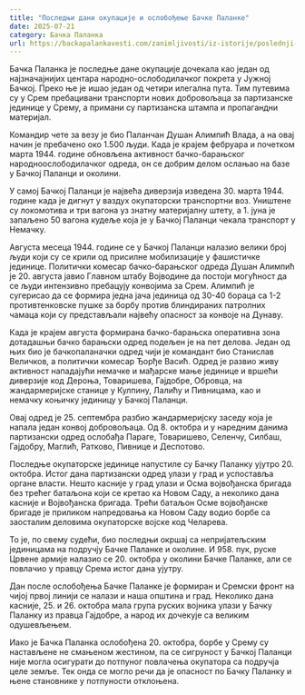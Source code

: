 ```yaml
---
title: "Последњи дани окупације и ослобођење Бачке Паланке"
date: 2025-07-21
category: Бачка Паланка
url: https://backapalankavesti.com/zanimljivosti/iz-istorije/poslednji-dani-okupacije-i-oslobodjenje-backe-palanke3/
---
```


Бачка Паланка је последње дане окупације дочекала као један од најзначајнијих центара народно-ослободилачког покрета у Јужној Бачкој. Преко ње је ишао један од четири илегална пута. Тим путевима су у Срем пребацивани транспорти нових добровољаца за партизанске  јединице у Срему, а примани су партизанска штампа и пропагандни материјал.

Командир чете за везу је био Паланчан Душан Алимпић Влада, а на овај начин је пребачено око 1.500 људи. Када је крајем фебруара и почетком марта 1944. године обновљена активност бачко-барањског народноослободилачког одреда, он се добрим делом ослањао на базе у Бачкој Паланци и околини.

У самој Бачкој Паланци је највећа диверзија изведена 30. марта 1944. године када је дигнут у ваздух окупаторски транспортни воз. Уништене су локомотива и три вагона уз знатну материјалну штету, а 1. јуна је запаљено 50 вагона кудеље која је у Бачкој Паланци чекала транспорт у Немачку.

Августа месеца 1944. године се у Бачкој Паланци налазио велики број људи који су се крили од присилне мобилизације у фашистичке јединице. Политички комесар бачко-барањског одреда Душан Алимпић је 20. августа јавио Главном штабу Војводине да постоји могућност да се људи интензивно пребацују конвојима за Срем. Алимпић је сугерисао да се формира једна јача јединица од 30-40 бораца са 1-2 противтенковске пушке за борбу против блиндираних патролних чамаца који су представљали највећу опасност за конвоје на Дунаву.

Када је крајем августа формирана бачко-барањска оперативна зона дотадашњи бачко барањски одред подељен је на пет делова. Један од њих био је бачкопаланачки одред чији је командант био Станислав Величков, а политички комесар Ђорђе Васић. Одред је развио живу активност нападајући немачке и мађарске мање јединице и вршећи диверзије код Дероња, Товаришева, Гајдобре, Обровца, на жандармеријске станице у Кулпину, Лалићу и Пивницама, као и немачку коњичку јединицу у Бачкој Паланци.

Овај одред је 25. септембра разбио жандармеријску заседу која је напала један конвој добровољаца. Од 8. октобра и у наредним данима партизански одред ослобађа Параге, Товаришево, Селенчу, Силбаш, Гајдобру, Маглић, Ратково, Пивнице и Деспотово.

Последње окупаторске јединице напустиле су Бачку Паланку ујутро 20. октобра. Истог дана партизански одред улази у град и успоставља органе власти. Нешто касније у град улази и Осма војвођанска бригада без трећег батаљона који се кретао ка Новом Саду, а неколико дана касније и Војвођанска бригада. Трећи батаљон Осме војвођанске бригаде је приликом напредовања ка Новом Саду водио борбе са заосталим деловима окупаторске војске код Челарева.

То је, по свему судећи, био последњи окршај са непријатељским јединицама на подручју Бачке Паланке и околине. И 958. пук, руске Црвене армије налазио се 20. октобра у околини Бачке Паланке, али се повлачио у правцу Срема истог дана ујутру.

Дан после ослобођења Бачке Паланке је формиран и Сремски фронт на чијој првој линији се налази и наша општина и град. Неколико дана касније, 25. и 26. октобра мала група руских војника улази у Бачку Паланку из правца Гајдобре, а народ их дочекује са великим одушевљењем.

Иако је Бачка Паланка ослобођена 20. октобра, борбе у Срему су настављене не смањеном жестином, па се сигруност у Бачкој Паланци није могла осигурати до потпуног повлачења окупатора са подручја целе земље. Тек онда се могло речи да је опасност по Бачку Паланку и њене становнике у потпуности отклоњена.
